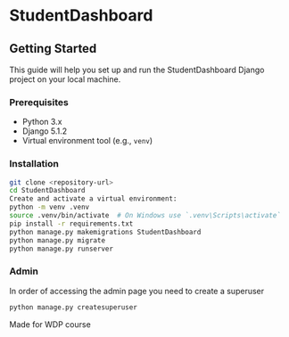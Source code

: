 # StudentDashboard

## Getting Started

This guide will help you set up and run the StudentDashboard Django project on your local machine.

### Prerequisites

- Python 3.x
- Django 5.1.2
- Virtual environment tool (e.g., `venv`)

### Installation
   ```bash
   git clone <repository-url>
   cd StudentDashboard
   Create and activate a virtual environment:  
   python -m venv .venv
   source .venv/bin/activate  # On Windows use `.venv\Scripts\activate`
   pip install -r requirements.txt
   python manage.py makemigrations StudentDashboard
   python manage.py migrate
   python manage.py runserver
   ```

### Admin   
In order of accessing the admin page you need to create a superuser

```bash
python manage.py createsuperuser
```

Made for WDP course
